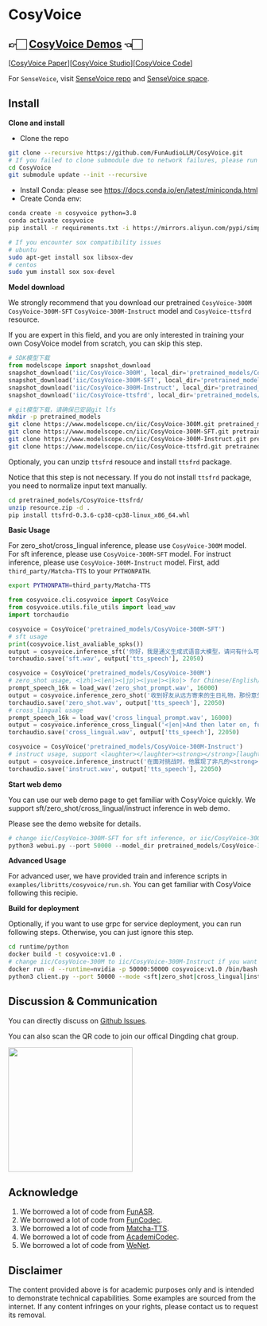 # CosyVoice
## 👉🏻 [CosyVoice Demos](https://fun-audio-llm.github.io/) 👈🏻
[[CosyVoice Paper](https://fun-audio-llm.github.io/pdf/CosyVoice_v1.pdf)][[CosyVoice Studio](https://www.modelscope.cn/studios/iic/CosyVoice-300M)][[CosyVoice Code](https://github.com/FunAudioLLM/CosyVoice)]

For `SenseVoice`, visit [SenseVoice repo](https://github.com/FunAudioLLM/SenseVoice) and [SenseVoice space](https://www.modelscope.cn/studios/iic/SenseVoice).

## Install

**Clone and install**

- Clone the repo
``` sh
git clone --recursive https://github.com/FunAudioLLM/CosyVoice.git
# If you failed to clone submodule due to network failures, please run following command until success
cd CosyVoice
git submodule update --init --recursive
```

- Install Conda: please see https://docs.conda.io/en/latest/miniconda.html
- Create Conda env:

``` sh
conda create -n cosyvoice python=3.8
conda activate cosyvoice
pip install -r requirements.txt -i https://mirrors.aliyun.com/pypi/simple/ --trusted-host=mirrors.aliyun.com

# If you encounter sox compatibility issues
# ubuntu
sudo apt-get install sox libsox-dev
# centos
sudo yum install sox sox-devel
```

**Model download**

We strongly recommend that you download our pretrained `CosyVoice-300M` `CosyVoice-300M-SFT` `CosyVoice-300M-Instruct` model and `CosyVoice-ttsfrd` resource.

If you are expert in this field, and you are only interested in training your own CosyVoice model from scratch, you can skip this step.

``` python
# SDK模型下载
from modelscope import snapshot_download
snapshot_download('iic/CosyVoice-300M', local_dir='pretrained_models/CosyVoice-300M')
snapshot_download('iic/CosyVoice-300M-SFT', local_dir='pretrained_models/CosyVoice-300M-SFT')
snapshot_download('iic/CosyVoice-300M-Instruct', local_dir='pretrained_models/CosyVoice-300M-Instruct')
snapshot_download('iic/CosyVoice-ttsfrd', local_dir='pretrained_models/CosyVoice-ttsfrd')
```

``` sh
# git模型下载，请确保已安装git lfs
mkdir -p pretrained_models
git clone https://www.modelscope.cn/iic/CosyVoice-300M.git pretrained_models/CosyVoice-300M
git clone https://www.modelscope.cn/iic/CosyVoice-300M-SFT.git pretrained_models/CosyVoice-300M-SFT
git clone https://www.modelscope.cn/iic/CosyVoice-300M-Instruct.git pretrained_models/CosyVoice-300M-Instruct
git clone https://www.modelscope.cn/iic/CosyVoice-ttsfrd.git pretrained_models/CosyVoice-ttsfrd
```

Optionaly, you can unzip `ttsfrd` resouce and install `ttsfrd` package.

Notice that this step is not necessary. If you do not install `ttsfrd` package, you need to normalize input text manually.

``` sh
cd pretrained_models/CosyVoice-ttsfrd/
unzip resource.zip -d .
pip install ttsfrd-0.3.6-cp38-cp38-linux_x86_64.whl
```

**Basic Usage**

For zero_shot/cross_lingual inference, please use `CosyVoice-300M` model.
For sft inference, please use `CosyVoice-300M-SFT` model.
For instruct inference, please use `CosyVoice-300M-Instruct` model.
First, add `third_party/Matcha-TTS` to your `PYTHONPATH`.

``` sh
export PYTHONPATH=third_party/Matcha-TTS
```

``` python
from cosyvoice.cli.cosyvoice import CosyVoice
from cosyvoice.utils.file_utils import load_wav
import torchaudio

cosyvoice = CosyVoice('pretrained_models/CosyVoice-300M-SFT')
# sft usage
print(cosyvoice.list_avaliable_spks())
output = cosyvoice.inference_sft('你好，我是通义生成式语音大模型，请问有什么可以帮您的吗？', '中文女')
torchaudio.save('sft.wav', output['tts_speech'], 22050)

cosyvoice = CosyVoice('pretrained_models/CosyVoice-300M')
# zero_shot usage, <|zh|><|en|><|jp|><|yue|><|ko|> for Chinese/English/Japanese/Cantonese/Korean
prompt_speech_16k = load_wav('zero_shot_prompt.wav', 16000)
output = cosyvoice.inference_zero_shot('收到好友从远方寄来的生日礼物，那份意外的惊喜与深深的祝福让我心中充满了甜蜜的快乐，笑容如花儿般绽放。', '希望你以后能够做的比我还好呦。', prompt_speech_16k)
torchaudio.save('zero_shot.wav', output['tts_speech'], 22050)
# cross_lingual usage
prompt_speech_16k = load_wav('cross_lingual_prompt.wav', 16000)
output = cosyvoice.inference_cross_lingual('<|en|>And then later on, fully acquiring that company. So keeping management in line, interest in line with the asset that\'s coming into the family is a reason why sometimes we don\'t buy the whole thing.', prompt_speech_16k)
torchaudio.save('cross_lingual.wav', output['tts_speech'], 22050)

cosyvoice = CosyVoice('pretrained_models/CosyVoice-300M-Instruct')
# instruct usage, support <laughter></laughter><strong></strong>[laughter][breath]
output = cosyvoice.inference_instruct('在面对挑战时，他展现了非凡的<strong>勇气</strong>与<strong>智慧</strong>。', '中文男', 'Theo \'Crimson\', is a fiery, passionate rebel leader. Fights with fervor for justice, but struggles with impulsiveness.')
torchaudio.save('instruct.wav', output['tts_speech'], 22050)
```

**Start web demo**

You can use our web demo page to get familiar with CosyVoice quickly.
We support sft/zero_shot/cross_lingual/instruct inference in web demo.

Please see the demo website for details.

``` python
# change iic/CosyVoice-300M-SFT for sft inference, or iic/CosyVoice-300M-Instruct for instruct inference
python3 webui.py --port 50000 --model_dir pretrained_models/CosyVoice-300M
```

**Advanced Usage**

For advanced user, we have provided train and inference scripts in `examples/libritts/cosyvoice/run.sh`.
You can get familiar with CosyVoice following this recipie.

**Build for deployment**

Optionally, if you want to use grpc for service deployment,
you can run following steps. Otherwise, you can just ignore this step.

``` sh
cd runtime/python
docker build -t cosyvoice:v1.0 .
# change iic/CosyVoice-300M to iic/CosyVoice-300M-Instruct if you want to use instruct inference
docker run -d --runtime=nvidia -p 50000:50000 cosyvoice:v1.0 /bin/bash -c "cd /opt/CosyVoice/CosyVoice/runtime/python && python3 server.py --port 50000 --max_conc 4 --model_dir iic/CosyVoice-300M && sleep infinity"
python3 client.py --port 50000 --mode <sft|zero_shot|cross_lingual|instruct>
```

## Discussion & Communication

You can directly discuss on [Github Issues](https://github.com/FunAudioLLM/CosyVoice/issues).

You can also scan the QR code to join our offical Dingding chat group.

<img src="./asset/dingding.png" width="250px">

## Acknowledge

1. We borrowed a lot of code from [FunASR](https://github.com/modelscope/FunASR).
2. We borrowed a lot of code from [FunCodec](https://github.com/modelscope/FunCodec).
3. We borrowed a lot of code from [Matcha-TTS](https://github.com/shivammehta25/Matcha-TTS).
4. We borrowed a lot of code from [AcademiCodec](https://github.com/yangdongchao/AcademiCodec).
5. We borrowed a lot of code from [WeNet](https://github.com/wenet-e2e/wenet).

## Disclaimer
The content provided above is for academic purposes only and is intended to demonstrate technical capabilities. Some examples are sourced from the internet. If any content infringes on your rights, please contact us to request its removal.
